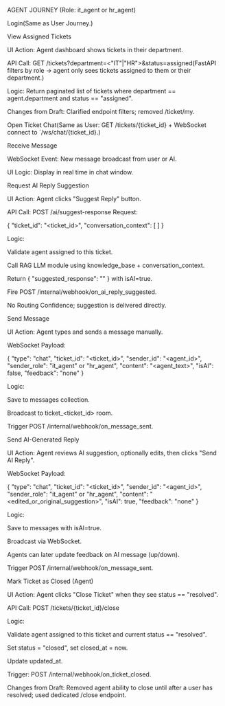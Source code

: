 AGENT JOURNEY (Role: it_agent or hr_agent)

Login(Same as User Journey.)

View Assigned Tickets

UI Action: Agent dashboard shows tickets in their department.

API Call: GET /tickets?department=<"IT"|"HR">&status=assigned(FastAPI filters by role → agent only sees tickets assigned to them or their department.)

Logic: Return paginated list of tickets where department == agent.department and status == "assigned".

Changes from Draft: Clarified endpoint filters; removed /ticket/my.

Open Ticket Chat(Same as User: GET /tickets/{ticket_id} + WebSocket connect to `/ws/chat/{ticket_id}.)

Receive Message

WebSocket Event: New message broadcast from user or AI.

UI Logic: Display in real time in chat window.

Request AI Reply Suggestion

UI Action: Agent clicks "Suggest Reply" button.

API Call: POST /ai/suggest-response
Request:

{
  "ticket_id": "<ticket_id>",
  "conversation_context": [ <last  few messages> ]
}

Logic:

Validate agent assigned to this ticket.

Call RAG LLM module using knowledge_base + conversation_context.

Return { "suggested_response": "<AI text>" } with isAI=true.

Fire POST /internal/webhook/on_ai_reply_suggested.

No Routing Confidence; suggestion is delivered directly.

Send Message

UI Action: Agent types and sends a message manually.

WebSocket Payload:

{
  "type": "chat",
  "ticket_id": "<ticket_id>",
  "sender_id": "<agent_id>",
  "sender_role": "it_agent" or "hr_agent",
  "content": "<agent_text>",
  "isAI": false,
  "feedback": "none"
}

Logic:

Save to messages collection.

Broadcast to ticket_<ticket_id> room.

Trigger POST /internal/webhook/on_message_sent.

Send AI-Generated Reply

UI Action: Agent reviews AI suggestion, optionally edits, then clicks "Send AI Reply".

WebSocket Payload:

{
  "type": "chat",
  "ticket_id": "<ticket_id>",
  "sender_id": "<agent_id>",
  "sender_role": "it_agent" or "hr_agent",
  "content": "<edited_or_original_suggestion>",
  "isAI": true,
  "feedback": "none"
}

Logic:

Save to messages with isAI=true.

Broadcast via WebSocket.

Agents can later update feedback on AI message (up/down).

Trigger POST /internal/webhook/on_message_sent.

Mark Ticket as Closed (Agent)

UI Action: Agent clicks "Close Ticket" when they see status == "resolved".

API Call: POST /tickets/{ticket_id}/close

Logic:

Validate agent assigned to this ticket and current status == "resolved".

Set status = "closed", set closed_at = now.

Update updated_at.

Trigger: POST /internal/webhook/on_ticket_closed.

Changes from Draft: Removed agent ability to close until after a user has resolved; used dedicated /close endpoint.
